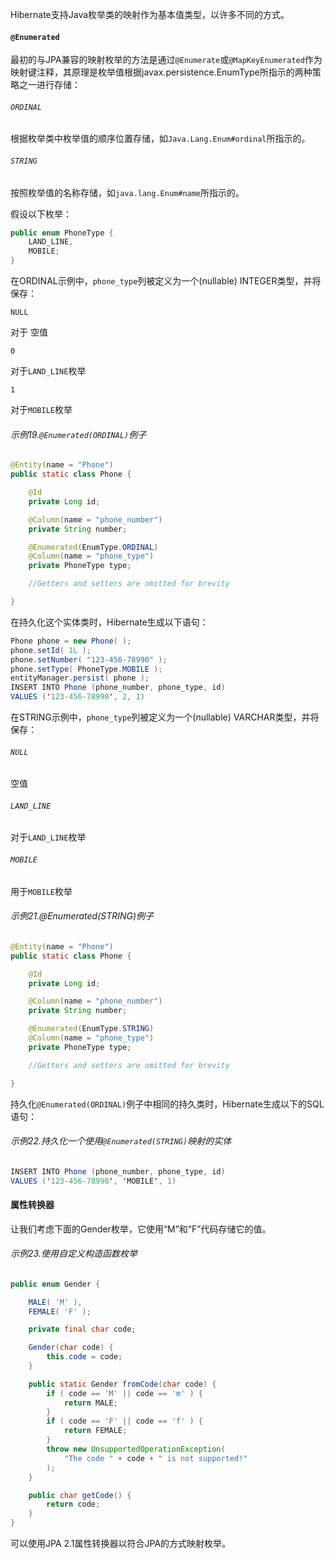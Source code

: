 Hibernate支持Java枚举类的映射作为基本值类型，以许多不同的方式。

#### `@Enumerated`

最初的与JPA兼容的映射枚举的方法是通过`@Enumerate`或`@MapKeyEnumerated`作为映射键注释，其原理是枚举值根据javax.persistence.EnumType所指示的两种策略之一进行存储：

###### `ORDINAL`

根据枚举类中枚举值的顺序位置存储，如`Java.Lang.Enum#ordinal`所指示的。

###### `STRING`

按照枚举值的名称存储，如`java.lang.Enum#name`所指示的。

假设以下枚举：

```java
public enum PhoneType {
    LAND_LINE,
    MOBILE;
}
```

在ORDINAL示例中，`phone_type`列被定义为一个\(nullable\) INTEGER类型，并将保存：

`NULL`

对于 空值

`0`

对于`LAND_LINE`枚举

`1`

对于`MOBILE`枚举

###### 示例19.`@Enumerated(ORDINAL)`例子

```java
@Entity(name = "Phone")
public static class Phone {

    @Id
    private Long id;

    @Column(name = "phone_number")
    private String number;

    @Enumerated(EnumType.ORDINAL)
    @Column(name = "phone_type")
    private PhoneType type;

    //Getters and setters are omitted for brevity

}
```

在持久化这个实体类时，Hibernate生成以下语句：

```java
Phone phone = new Phone( );
phone.setId( 1L );
phone.setNumber( "123-456-78990" );
phone.setType( PhoneType.MOBILE );
entityManager.persist( phone );
INSERT INTO Phone (phone_number, phone_type, id)
VALUES ('123-456-78990', 2, 1)
```

在STRING示例中，`phone_type`列被定义为一个\(nullable\) VARCHAR类型，并将保存：

###### `NULL`

空值

###### `LAND_LINE`

对于`LAND_LINE`枚举

###### `MOBILE`

用于`MOBILE`枚举

###### 示例21.@Enumerated\(STRING\)例子

```java
@Entity(name = "Phone")
public static class Phone {

    @Id
    private Long id;

    @Column(name = "phone_number")
    private String number;

    @Enumerated(EnumType.STRING)
    @Column(name = "phone_type")
    private PhoneType type;

    //Getters and setters are omitted for brevity

}
```

持久化`@Enumerated(ORDINAL)`例子中相同的持久类时，Hibernate生成以下的SQL语句：

###### 示例22.持久化一个使用`@Enumerated(STRING)`映射的实体

```java
INSERT INTO Phone (phone_number, phone_type, id)
VALUES ('123-456-78990', 'MOBILE', 1)
```

#### 属性转换器

让我们考虑下面的Gender枚举，它使用“M”和“F”代码存储它的值。

###### 示例23.使用自定义构造函数枚举

```java
public enum Gender {

    MALE( 'M' ),
    FEMALE( 'F' );

    private final char code;

    Gender(char code) {
        this.code = code;
    }

    public static Gender fromCode(char code) {
        if ( code == 'M' || code == 'm' ) {
            return MALE;
        }
        if ( code == 'F' || code == 'f' ) {
            return FEMALE;
        }
        throw new UnsupportedOperationException(
            "The code " + code + " is not supported!"
        );
    }

    public char getCode() {
        return code;
    }
}
```

可以使用JPA 2.1属性转换器以符合JPA的方式映射枚举。

